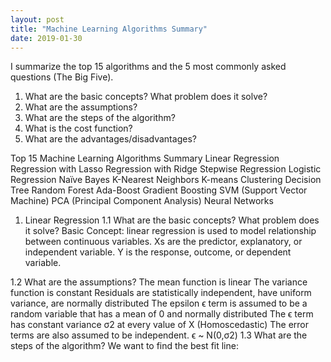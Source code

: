 ```yaml
---
layout: post
title: "Machine Learning Algorithms Summary"
date: 2019-01-30
---
```


I summarize the top 15 algorithms and the 5 most commonly asked questions (The Big Five).

1. What are the basic concepts? What problem does it solve? 
2. What are the assumptions?
3. What are the steps of the algorithm?
4. What is the cost function?
5. What are the advantages/disadvantages?

Top 15 Machine Learning Algorithms Summary
Linear Regression
Regression with Lasso
Regression with Ridge
Stepwise Regression
Logistic Regression
Naïve Bayes
K-Nearest Neighbors
K-means Clustering
Decision Tree
Random Forest
Ada-Boost
Gradient Boosting
SVM (Support Vector Machine)
PCA (Principal Component Analysis)
Neural Networks
1. Linear Regression
1.1 What are the basic concepts? What problem does it solve?
Basic Concept: linear regression is used to model relationship between continuous variables. Xs are the predictor, explanatory, or independent variable. Y is the response, outcome, or dependent variable.

1.2 What are the assumptions?
The mean function is linear
The variance function is constant
Residuals are statistically independent, have uniform variance, are normally distributed
The epsilon ϵ term is assumed to be a random variable that has a mean of 0 and normally distributed
The ϵ term has constant variance σ2 at every value of X (Homoscedastic)
The error terms are also assumed to be independent. ϵ ~ N(0,σ2)
1.3 What are the steps of the algorithm?
We want to find the best fit line:

